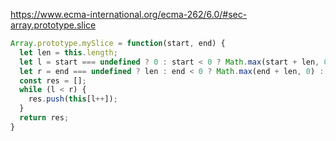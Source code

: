 https://www.ecma-international.org/ecma-262/6.0/#sec-array.prototype.slice
```js
Array.prototype.mySlice = function(start, end) {
  let len = this.length;
  let l = start === undefined ? 0 : start < 0 ? Math.max(start + len, 0) : Math.min(start, len);
  let r = end === undefined ? len : end < 0 ? Math.max(end + len, 0) : Math.min(end, len);
  const res = [];
  while (l < r) {
    res.push(this[l++]);
  }
  return res;
}
```
